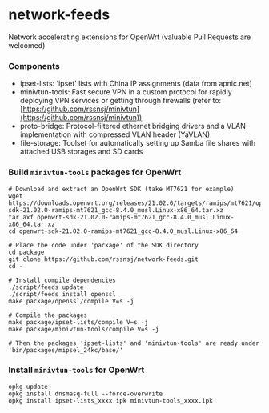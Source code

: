 # network-feeds
Network accelerating extensions for OpenWrt (valuable Pull Requests are welcomed)  

### Components
* ipset-lists: 'ipset' lists with China IP assignments (data from apnic.net)
* minivtun-tools: Fast secure VPN in a custom protocol for rapidly deploying VPN services or getting through firewalls (refer to: [https://github.com/rssnsj/minivtun](https://github.com/rssnsj/minivtun))
* proto-bridge: Protocol-filtered ethernet bridging drivers and a VLAN implementation with compressed VLAN header (YaVLAN)
* file-storage: Toolset for automatically setting up Samba file shares with attached USB storages and SD cards

### Build `minivtun-tools` packages for OpenWrt

    # Download and extract an OpenWrt SDK (take MT7621 for example)
    wget https://downloads.openwrt.org/releases/21.02.0/targets/ramips/mt7621/openwrt-sdk-21.02.0-ramips-mt7621_gcc-8.4.0_musl.Linux-x86_64.tar.xz
    tar axf openwrt-sdk-21.02.0-ramips-mt7621_gcc-8.4.0_musl.Linux-x86_64.tar.xz
    cd openwrt-sdk-21.02.0-ramips-mt7621_gcc-8.4.0_musl.Linux-x86_64
    
    # Place the code under 'package' of the SDK directory
    cd package
    git clone https://github.com/rssnsj/network-feeds.git
    cd -
    
    # Install compile dependencies
    ./script/feeds update
    ./script/feeds install openssl
    make package/openssl/compile V=s -j
    
    # Compile the packages
    make package/ipset-lists/compile V=s -j
    make package/minivtun-tools/compile V=s -j
    
    # Then the packages 'ipset-lists' and 'minivtun-tools' are ready under 'bin/packages/mipsel_24kc/base/'


### Install `minivtun-tools` for OpenWrt

    opkg update
    opkg install dnsmasq-full --force-overwrite
    opkg install ipset-lists_xxxx.ipk minivtun-tools_xxxx.ipk

